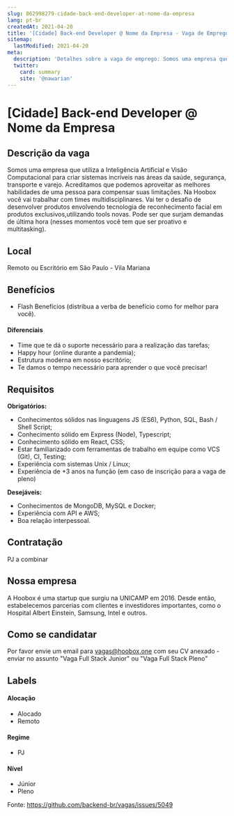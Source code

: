 ```yaml
---
slug: 862998279-cidade-back-end-developer-at-nome-da-empresa
lang: pt-br
createdAt: 2021-04-20
title: '[Cidade] Back-end Developer @ Nome da Empresa - Vaga de Emprego'
sitemap:
  lastModified: 2021-04-20
meta:
  description: 'Detalhes sobre a vaga de emprego: Somos uma empresa que utiliza a Inteligência Artificial e Visão Computacional para criar sistemas incríveis nas áreas da saúde, segurança, transporte e varejo. Acreditamos que podemos aproveitar as melhores habilidades de uma pessoa para compensar suas limitações. Na Hoobox você vai trabalhar com times multidisciplinares. Vai ter o desafio de desenvolver produtos envolvendo tecnologia de reconhecimento facial em produtos exclusivos,utilizando tools novas. Pode ser que surjam demandas de última hora (nesses momentos você tem que ser proativo e multitasking).'
  twitter:
    card: summary
    site: '@nawarian'
---
```


# [Cidade] Back-end Developer @ Nome da Empresa

## Descrição da vaga

Somos uma empresa que utiliza a Inteligência Artificial e Visão Computacional para criar sistemas incríveis nas áreas da saúde, segurança, transporte e varejo. Acreditamos que podemos aproveitar as melhores habilidades de uma pessoa para compensar suas limitações.
Na Hoobox você vai trabalhar com times multidisciplinares. Vai ter o desafio de desenvolver produtos envolvendo tecnologia de reconhecimento facial em produtos exclusivos,utilizando tools novas. Pode ser que surjam demandas de última hora (nesses momentos você tem que ser proativo e multitasking).

## Local

Remoto ou Escritório em São Paulo - Vila Mariana

## Benefícios

- Flash Benefícios (distribua a verba de benefício como for melhor para você).
 
#### Diferenciais
- Time que te dá o suporte necessário para a realização das tarefas; 
- Happy hour (online durante a pandemia);
- Estrutura moderna em nosso escritório;
- Te damos o tempo necessário para aprender o que você precisar! 

## Requisitos

**Obrigatórios:**
- Conhecimentos sólidos nas linguagens JS (ES6), Python, SQL, Bash / Shell Script;
- Conhecimento sólido em Express (Node), Typescript;
- Conhecimento sólido em React, CSS;
- Estar familiarizado com ferramentas de trabalho em equipe como VCS (Git), CI, Testing;
- Experiência com sistemas Unix / Linux;
- Experiência de +3 anos na função (em caso de inscrição para a vaga de pleno)



**Desejáveis:**

- Conhecimentos de MongoDB, MySQL e Docker;
- Experiência com API e AWS;
-  Boa relação interpessoal.


## Contratação

PJ a combinar

## Nossa empresa

A Hoobox é uma startup que surgiu na UNICAMP em 2016. Desde então, estabelecemos parcerias com clientes e investidores importantes, como o Hospital Albert Einstein, Samsung, Intel e outros. 

## Como se candidatar

Por favor envie um email para vagas@hoobox.one com seu CV anexado - enviar no assunto "Vaga Full Stack Junior" ou "Vaga Full Stack Pleno"

## Labels

#### Alocação
- Alocado
- Remoto

#### Regime
- PJ

#### Nível
- Júnior
- Pleno




Fonte: https://github.com/backend-br/vagas/issues/5049
